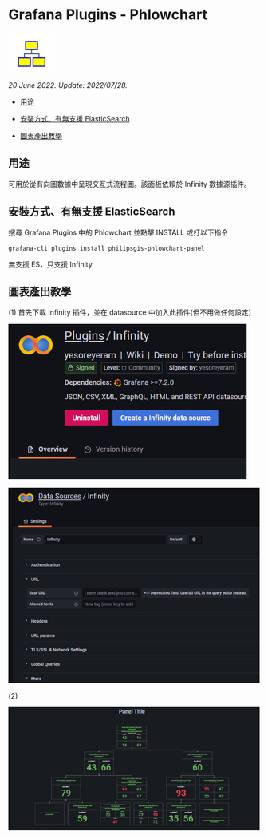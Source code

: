 # Grafana Plugins - Phlowchart

![img](Phlowchart_icon.png)

*20 June 2022. Update: 2022/07/28.*

* [用途](#use)

* [安裝方式、有無支援 ElasticSearch](#install)

* [圖表產出教學](#teach)

<h2 id="use">用途</h2>

可用於從有向圖數據中呈現交互式流程圖。該面板依賴於 Infinity 數據源插件。

<h2 id="install">安裝方式、有無支援 ElasticSearch</h2>

搜尋 Grafana Plugins 中的 Phlowchart 並點擊 INSTALL 或打以下指令

    grafana-cli plugins install philipsgis-phlowchart-panel

無支援 ES，只支援 Infinity

<h2 id="teach">圖表產出教學</h2>

(1) 首先下載 Infinity 插件，並在 datasource 中加入此插件(但不用做任何設定)

![img](Phlowchart_install.png)

![img](Phlowchart_datasource.png)

(2) 

![img](Phlowchart_sample.png)
